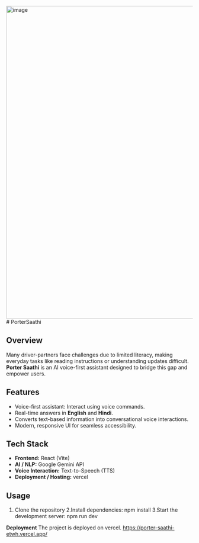 <img width="1872" height="845" alt="image" src="https://github.com/user-attachments/assets/9e4f3005-1adf-43eb-a2ce-dde06db3ba37" /># PorterSaathi

## Overview
Many driver-partners face challenges due to limited literacy, making everyday tasks like reading instructions or understanding updates difficult. **Porter Saathi** is an AI voice-first assistant designed to bridge this gap and empower users.

## Features
- Voice-first assistant: Interact using voice commands.
- Real-time answers in **English** and **Hindi**.
- Converts text-based information into conversational voice interactions.
- Modern, responsive UI for seamless accessibility.

## Tech Stack
- **Frontend:** React (Vite)
- **AI / NLP:** Google Gemini API
- **Voice Interaction:** Text-to-Speech (TTS)
- **Deployment / Hosting:** vercel

## Usage
1. Clone the repository
2.Install dependencies:
  npm install
3.Start the development server:
  npm run dev

**Deployment**
The project is deployed on vercel.
https://porter-saathi-etwh.vercel.app/
